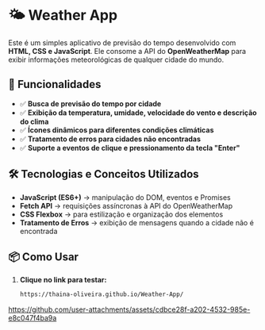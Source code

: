 # 🌤 Weather App  

Este é um simples aplicativo de previsão do tempo desenvolvido com **HTML, CSS e JavaScript**. Ele consome a API do **OpenWeatherMap** para exibir informações meteorológicas de qualquer cidade do mundo.  

## 🚀 Funcionalidades  
- ✅ **Busca de previsão do tempo por cidade**  
- ✅ **Exibição da temperatura, umidade, velocidade do vento e descrição do clima**  
- ✅ **Ícones dinâmicos para diferentes condições climáticas**  
- ✅ **Tratamento de erros para cidades não encontradas**  
- ✅ **Suporte a eventos de clique e pressionamento da tecla "Enter"**  

## 🛠️ Tecnologias e Conceitos Utilizados  
- **JavaScript (ES6+)** → manipulação do DOM, eventos e Promises  
- **Fetch API** → requisições assíncronas à API do OpenWeatherMap  
- **CSS Flexbox** → para estilização e organização dos elementos  
- **Tratamento de Erros** → exibição de mensagens quando a cidade não é encontrada  

## 📦 Como Usar  
1. **Clique no link para testar:**  
   ```bash
   https://thaina-oliveira.github.io/Weather-App/


https://github.com/user-attachments/assets/cdbce28f-a202-4532-985e-e8c047f4ba9a


